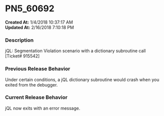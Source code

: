 # PN5_60692

**Created At:** 1/4/2018 10:37:17 AM  
**Updated At:** 2/16/2018 7:10:18 PM  


### Description

jQL: Segmentation Violation scenario with a dictionary subroutine call [Ticket# 915542]



### Previous Release Behavior

Under certain conditions, a jQL dictionary subroutine would crash when you exited from the debugger.



### Current Release Behavior

jQL now exits with an error message.

